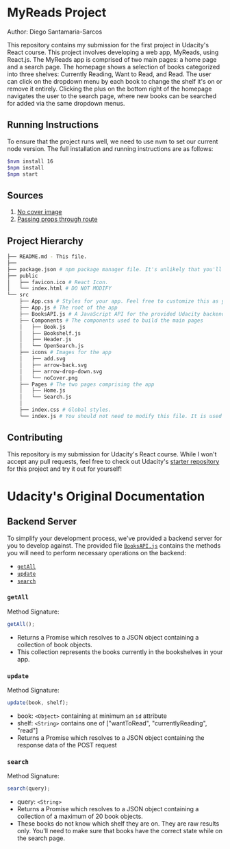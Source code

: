 # MyReads Project

Author: Diego Santamaria-Sarcos

This repository contains my submission for the first project in Udacity's React course. This project involves developing a web app, MyReads, using React.js. The MyReads app is comprised of two main pages: a home page and a search page. The homepage shows a selection of books categorized into three shelves: Currently Reading, Want to Read, and Read. The user can click on the dropdown menu by each book to change the shelf it's on or remove it entirely. Clicking the plus on the bottom right of the homepage navigates the user to the search page, where new books can be searched for added via the same dropdown menus.

## Running Instructions

To ensure that the project runs well, we need to use nvm to set our current node version. The full installation and running instructions are as follows:

```bash
$nvm install 16
$npm install
$npm start
```

## Sources

1. [No cover image](https://dhmckee.com/archives/2018/11/podcast-book-cover-design-tips-with-stuart-bache/)
2. [Passing props through route](https://ui.dev/react-router-pass-props-to-components)

## Project Hierarchy

```bash
├── README.md - This file.
├── 
├── package.json # npm package manager file. It's unlikely that you'll need to modify this.
├── public
│   ├── favicon.ico # React Icon.
│   └── index.html # DO NOT MODIFY
└── src
    ├── App.css # Styles for your app. Feel free to customize this as you desire.
    ├── App.js # The root of the app
    ├── BooksAPI.js # A JavaScript API for the provided Udacity backend. Instructions for the methods are below.
    ├── Components # The components used to build the main pages
    │   ├── Book.js
    │   ├── Bookshelf.js
    │   ├── Header.js
    │   └── OpenSearch.js
    ├── icons # Images for the app
    │   ├── add.svg
    │   ├── arrow-back.svg
    │   ├── arrow-drop-down.svg
    │   └── noCover.png
    ├── Pages # The two pages comprising the app
    │   ├── Home.js
    │   └── Search.js
    │   
    ├── index.css # Global styles. 
    └── index.js # You should not need to modify this file. It is used for DOM rendering only.
```

## Contributing

This repository is my submission for Udacity's React course. While I won't accept any pull requests, feel free to check out Udacity's [starter repository](https://github.com/udacity/nd0191-c1-myreads) for this project and try it out for yourself!

# Udacity's Original Documentation

## Backend Server

To simplify your development process, we've provided a backend server for you to develop against. The provided file [`BooksAPI.js`](src/BooksAPI.js) contains the methods you will need to perform necessary operations on the backend:

- [`getAll`](#getall)
- [`update`](#update)
- [`search`](#search)

### `getAll`

Method Signature:

```js
getAll();
```

- Returns a Promise which resolves to a JSON object containing a collection of book objects.
- This collection represents the books currently in the bookshelves in your app.

### `update`

Method Signature:

```js
update(book, shelf);
```

- book: `<Object>` containing at minimum an `id` attribute
- shelf: `<String>` contains one of ["wantToRead", "currentlyReading", "read"]
- Returns a Promise which resolves to a JSON object containing the response data of the POST request

### `search`

Method Signature:

```js
search(query);
```

- query: `<String>`
- Returns a Promise which resolves to a JSON object containing a collection of a maximum of 20 book objects.
- These books do not know which shelf they are on. They are raw results only. You'll need to make sure that books have the correct state while on the search page.